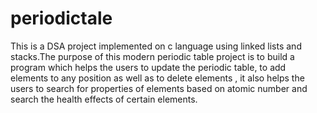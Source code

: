 # periodictale
This is a DSA project implemented on c language using linked lists and stacks.The purpose of this modern periodic table project is to build a program which helps the users to update the periodic table, to add elements to any position as well as to delete elements , it also helps the users to search for properties of elements based on atomic number and search the health effects of certain elements.
